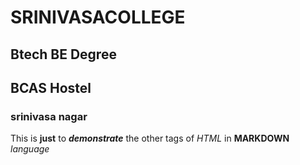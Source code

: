 # SRINIVASACOLLEGE
## Btech BE Degree
## BCAS Hostel
### srinivasa nagar
This is __just__ to ***demonstrate*** the other tags of *HTML* in **MARKDOWN** *language*
